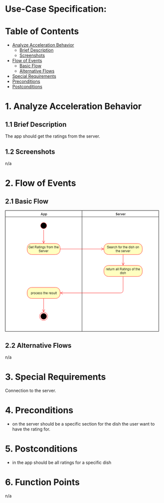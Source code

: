 # Use-Case Specification: 

# Table of Contents
- [Analyze Acceleration Behavior](#1-analyze-acceleration-behavior)
    - [Brief Description](#11-brief-description)
    - [Screenshots](#12-screenshots)
- [Flow of Events](#2-flow-of-events)
    - [Basic Flow](#21-basic-flow)
    - [Alternative Flows](#22-alternative-flows)
- [Special Requirements](#3-special-requirements)
- [Preconditions](#4-preconditions)
- [Postconditions](#5-postconditions)

# 1. Analyze Acceleration Behavior
## 1.1 Brief Description

The app should get the ratings from the server.

## 1.2 Screenshots

n/a


# 2. Flow of Events
## 2.1 Basic Flow

![](GetRatingsFromServer.png)

## 2.2 Alternative Flows

n/a

# 3. Special Requirements

Connection to the server.

# 4. Preconditions

- on the server should be a specific section for the dish the user want to have the rating for.

# 5. Postconditions

- in the app should be all ratings for a specific dish

# 6. Function Points

n/a